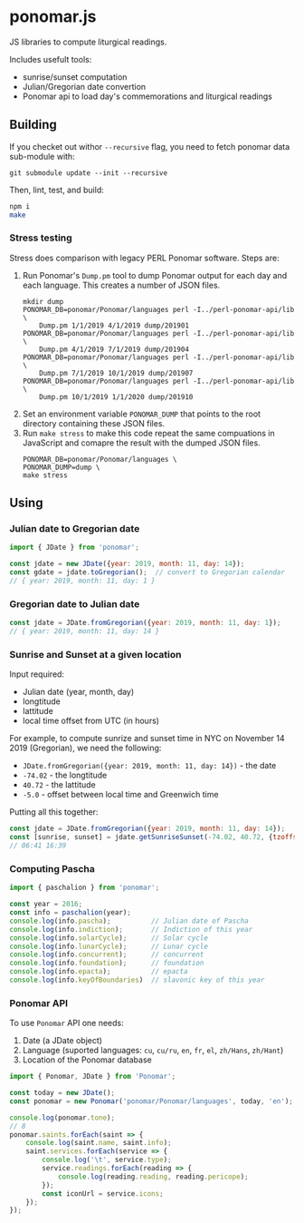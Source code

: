 # ponomar.js
JS libraries to compute liturgical readings.

Includes usefult tools:

- sunrise/sunset computation
- Julian/Gregorian date convertion
- Ponomar api to load day's commemorations and liturgical readings

## Building

If you checket out withor `--recursive` flag, you need to fetch ponomar data sub-module with:
```
git submodule update --init --recursive
```

Then, lint, test, and build:
```bash
npm i
make
```

### Stress testing
Stress does comparison with legacy PERL Ponomar software. Steps are:

1. Run Ponomar's `Dump.pm` tool to dump Ponomar output for each day and each language. This creates
   a number of JSON files.
    ```
    mkdir dump
    PONOMAR_DB=ponomar/Ponomar/languages perl -I../perl-ponomar-api/lib \
        Dump.pm 1/1/2019 4/1/2019 dump/201901
    PONOMAR_DB=ponomar/Ponomar/languages perl -I../perl-ponomar-api/lib \
        Dump.pm 4/1/2019 7/1/2019 dump/201904
    PONOMAR_DB=ponomar/Ponomar/languages perl -I../perl-ponomar-api/lib \
        Dump.pm 7/1/2019 10/1/2019 dump/201907
    PONOMAR_DB=ponomar/Ponomar/languages perl -I../perl-ponomar-api/lib \
        Dump.pm 10/1/2019 1/1/2020 dump/201910
    ```
2. Set an environment variable `PONOMAR_DUMP` that points to the root directory containing these
   JSON files.
3. Run `make stress` to make this code repeat the same compuations in JavaScript and comapre
   the result with the dumped JSON files.
    ```
    PONOMAR_DB=ponomar/Ponomar/languages \
    PONOMAR_DUMP=dump \
    make stress
    ```

## Using

### Julian date to Gregorian date
```js
import { JDate } from 'ponomar';

const jdate = new JDate({year: 2019, month: 11, day: 14});
const gdate = jdate.toGregorian();  // convert to Gregorian calendar
// { year: 2019, month: 11, day: 1 }
```

### Gregorian date to Julian date
```js
const jdate = JDate.fromGregorian({year: 2019, month: 11, day: 1});
// { year: 2019, month: 11, day: 14 }
```

### Sunrise and Sunset at a given location

Input required:
* Julian date (year, month, day)
* longtitude
* lattitude
* local time offset from UTC (in hours)

For example, to compute sunrize and sunset time in NYC on November 14 2019 (Gregorian),
we need the following:
* `JDate.fromGregorian({year: 2019, month: 11, day: 14})` - the date
* `-74.02` - the longtitude
* `40.72` - the lattitude
* `-5.0` - offset between local time and Greenwich time

Putting all this together:
```js
const jdate = JDate.fromGregorian({year: 2019, month: 11, day: 14});
const [sunrise, sunset] = jdate.getSunriseSunset(-74.02, 40.72, {tzoffset: -5.0})
// 06:41 16:39
```

### Computing Pascha

```js
import { paschalion } from 'ponomar';

const year = 2016;
const info = paschalion(year);
console.log(info.pascha);          // Julian date of Pascha
console.log(info.indiction);       // Indiction of this year
console.log(info.solarCycle);      // Solar cycle
console.log(info.lunarCycle);      // Lunar cycle
console.log(info.concurrent);      // concurrent
console.log(info.foundation);      // foundation
console.log(info.epacta);          // epacta
console.log(info.keyOfBoundaries)  // slavonic key of this year
```

### Ponomar API

To use `Ponomar` API one needs:
1. Date (a JDate object)
2. Language (suported languages: `cu`, `cu/ru`, `en`, `fr`, `el`, `zh/Hans`, `zh/Hant`)
3. Location of the Ponomar database

```js
import { Ponomar, JDate } from 'Ponomar';

const today = new JDate();
const ponomar = new Ponomar('ponomar/Ponomar/languages', today, 'en');

console.log(ponomar.tone);
// 8
ponomar.saints.forEach(saint => {
    console.log(saint.name, saint.info);
    saint.services.forEach(service => {
        console.log('\t', service.type);
        service.readings.forEach(reading => {
            console.log(reading.reading, reading.pericope);
        });
        const iconUrl = service.icons;
    });
});
```
